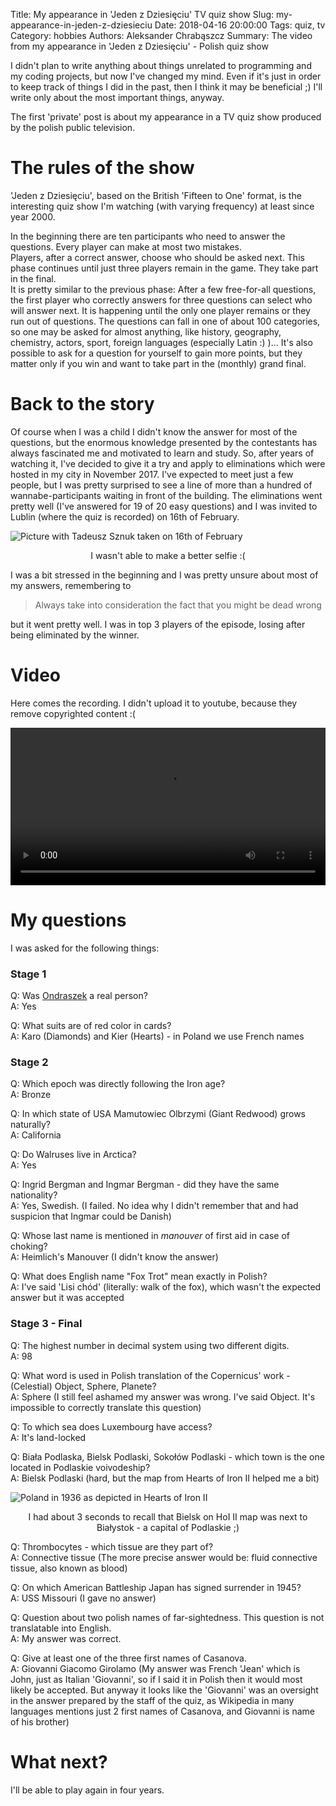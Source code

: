Title: My appearance in 'Jeden z Dziesięciu' TV quiz show
Slug: my-appearance-in-jeden-z-dziesieciu
Date: 2018-04-16 20:00:00
Tags: quiz, tv
Category: hobbies
Authors: Aleksander Chrabąszcz
Summary: The video from my appearance in 'Jeden z Dziesięciu' - Polish quiz show

I didn't plan to write anything about things unrelated to programming and my coding projects, but now I've changed my mind. Even if it's just in order to keep track of things I did in the past, then I think it may be beneficial ;) I'll write only about the most important things, anyway.

The first 'private' post is about my appearance in a TV quiz show produced by the polish public television.

# The rules of the show

'Jeden z Dziesięciu', based on the British 'Fifteen to One' format, is the interesting quiz show I'm watching (with varying frequency) at least since year 2000.

In the beginning there are ten participants who need to answer the questions. Every player can make at most two mistakes.  
Players, after a correct answer, choose who should be asked next. This phase continues until just three players remain in the game. They take part in the final.  
It is pretty similar to the previous phase: After a few free-for-all questions, the first player who correctly answers for three questions can select who will answer next. It is happening until the only one player remains or they run out of questions. The questions can fall in one of about 100 categories, so one may be asked for almost anything, like history, geography, chemistry, actors, sport, foreign languages (especially Latin :) )... It's also possible to ask for a question for yourself to gain more points, but they matter only if you win and want to take part in the (monthly) grand final.

# Back to the story

Of course when I was a child I didn't know the answer for most of the questions, but the enormous knowledge presented by the contestants has always fascinated me and motivated to learn and study. So, after years of watching it, I've decided to give it a try and apply to eliminations which were hosted in my city in November 2017. I've expected to meet just a few people, but I was pretty surprised to see a line of more than a hundred of wannabe-participants waiting in front of the building. The eliminations went pretty well (I've answered for 19 of 20 easy questions) and I was invited to Lublin (where the quiz is recorded) on 16th of February.

![Picture with Tadeusz Sznuk taken on 16th of February](/images/jeden-z-dziesieciu/alchrabas-and-tadeusz.jpg)
<p style="text-align:center">I wasn't able to make a better selfie :(</p>

I was a bit stressed in the beginning and I was pretty unsure about most of my answers, remembering to

> Always take into consideration the fact that you might be dead wrong

but it went pretty well. I was in top 3 players of the episode, losing after being eliminated by the winner.

# Video

Here comes the recording. I didn't upload it to youtube, because they remove copyrighted content :(

<video controls="controls" src="/images/jeden-z-dziesieciu/recording.webm" type="video/webm" width="100%">
Your browser doesn't support HTML5 video player
</video>

# My questions

I was asked for the following things:


### Stage 1
Q: Was [Ondraszek](https://pl.wikipedia.org/wiki/Ondraszek) a real person?  
A: Yes

Q: What suits are of red color in cards?  
A: Karo (Diamonds) and Kier (Hearts) - in Poland we use French names

### Stage 2
Q: Which epoch was directly following the Iron age?  
A: Bronze

Q: In which state of USA Mamutowiec Olbrzymi (Giant Redwood) grows naturally?  
A: California

Q: Do Walruses live in Arctica?  
A: Yes

Q: Ingrid Bergman and Ingmar Bergman - did they have the same nationality?  
A: Yes, Swedish. (I failed. No idea why I didn't remember that and had suspicion that Ingmar could be Danish)

Q: Whose last name is mentioned in <i>manouver</i> of first aid in case of choking?  
A: Heimlich's Manouver (I didn't know the answer)

Q: What does English name "Fox Trot" mean exactly in Polish?  
A: I've said 'Lisi chód' (literally: walk of the fox), which wasn't the expected answer but it was accepted

### Stage 3 - Final

Q: The highest number in decimal system using two different digits.  
A: 98

Q: What word is used in Polish translation of the Copernicus' work - (Celestial) Object, Sphere, Planete?  
A: Sphere (I still feel ashamed my answer was wrong. I've said Object. It's impossible to correctly translate this question)

Q: To which sea does Luxembourg have access?  
A: It's land-locked

Q: Biała Podlaska, Bielsk Podlaski, Sokołów Podlaski - which town is the one located in Podlaskie voivodeship?  
A: Bielsk Podlaski (hard, but the map from Hearts of Iron II helped me a bit)

![Poland in 1936 as depicted in Hearts of Iron II](/images/jeden-z-dziesieciu/bielsk.png)
<p style="text-align:center">I had about 3 seconds to recall that Bielsk on HoI II map  
was next to Białystok - a capital of Podlaskie ;)</p>

Q: Thrombocytes - which tissue are they part of?  
A: Connective tissue (The more precise answer would be: fluid connective tissue, also known as blood)

Q: On which American Battleship Japan has signed surrender in 1945?  
A: USS Missouri (I gave no answer)

Q: Question about two polish names of far-sightedness. This question is not translatable into English.  
A: My answer was correct.

Q: Give at least one of the three first names of Casanova.  
A: Giovanni Giacomo Girolamo (My answer was French 'Jean' which is John, just as Italian 'Giovanni', so if I said it in Polish then it would most likely be accepted. But anyway it looks like the 'Giovanni' was an oversight in the answer prepared by the staff of the quiz, as Wikipedia in many languages mentions just 2 first names of Casanova, and Giovanni is name of his brother)

# What next?

I'll be able to play again in four years.

